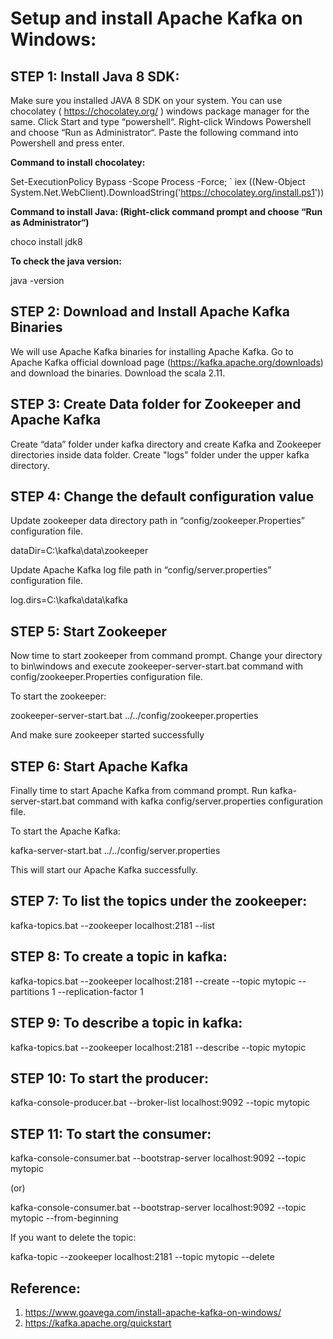 # Setup and install Apache Kafka on Windows:

## STEP 1: Install Java 8 SDK:
Make sure you installed JAVA 8 SDK on your system.  You can use chocolatey ( https://chocolatey.org/ ) windows package manager for the same. Click Start and type “powershell“. Right-click Windows Powershell and choose “Run as Administrator“. Paste the following command into Powershell and press enter.

**Command to install chocolatey:**

Set-ExecutionPolicy Bypass -Scope Process -Force; `
  iex ((New-Object System.Net.WebClient).DownloadString('https://chocolatey.org/install.ps1'))
  
**Command to install Java: (Right-click command prompt and choose “Run as Administrator“)**

choco install jdk8

**To check the java version:**

java -version


## STEP 2: Download and Install Apache Kafka Binaries
We will use Apache Kafka binaries for installing Apache Kafka.  Go to Apache Kafka official download page (https://kafka.apache.org/downloads) and download the binaries.
Download the scala 2.11.


## STEP 3: Create Data folder for Zookeeper and Apache Kafka
Create “data” folder under kafka directory and create Kafka and Zookeeper directories inside data folder. 
Create "logs" folder under the upper kafka directory.


## STEP 4:  Change the default configuration value
Update zookeeper data directory path in “config/zookeeper.Properties” configuration file.

dataDir=C:\kafka\data\zookeeper

Update Apache Kafka log file path in “config/server.properties” configuration file.

log.dirs=C:\kafka\data\kafka


## STEP 5:  Start Zookeeper
Now time to start zookeeper from command prompt. Change your directory to bin\windows and execute zookeeper-server-start.bat command with config/zookeeper.Properties configuration file.

To start the zookeeper:

zookeeper-server-start.bat ../../config/zookeeper.properties

And make sure zookeeper started successfully


## STEP 6:  Start Apache Kafka
Finally time to start Apache Kafka from command prompt. Run kafka-server-start.bat command with kafka config/server.properties configuration file.

To start the Apache Kafka:

kafka-server-start.bat ../../config/server.properties

This will start our Apache Kafka successfully.


## STEP 7:  To list the topics under the zookeeper:

kafka-topics.bat --zookeeper localhost:2181 --list


## STEP 8: To create a topic in kafka:

kafka-topics.bat --zookeeper localhost:2181 --create --topic mytopic --partitions 1 --replication-factor 1


## STEP 9: To describe a topic in kafka:

kafka-topics.bat --zookeeper localhost:2181 --describe --topic mytopic


## STEP 10: To start the producer:

kafka-console-producer.bat --broker-list localhost:9092 --topic mytopic 

## STEP 11: To start the consumer:

kafka-console-consumer.bat --bootstrap-server localhost:9092 --topic mytopic

(or)

kafka-console-consumer.bat --bootstrap-server localhost:9092 --topic mytopic --from-beginning

If you want to delete the topic:

kafka-topic --zookeeper localhost:2181 --topic mytopic --delete
## Reference:

1. https://www.goavega.com/install-apache-kafka-on-windows/
2. https://kafka.apache.org/quickstart
